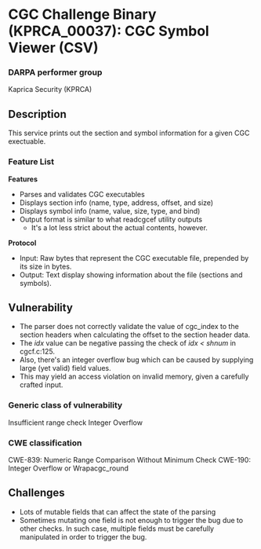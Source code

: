 # CGC Challenge Binary (KPRCA\_00037): CGC Symbol Viewer (CSV)

### DARPA performer group
Kaprica Security (KPRCA)

## Description

This service prints out the section and symbol information for a given CGC exectuable.

### Feature List

**Features**

- Parses and validates CGC executables
- Displays section info (name, type, address, offset, and size)
- Displays symbol info (name, value, size, type, and bind)
- Output format is similar to what readcgcef utility outputs
  - It's a lot less strict about the actual contents, however.

**Protocol**

- Input: Raw bytes that represent the CGC executable file, prepended by its size in bytes.
- Output: Text display showing information about the file (sections and symbols).

## Vulnerability

- The parser does not correctly validate the value of cgc_index to the section headers when calculating the offset to the section header data.
- The *idx* value can be negative passing the check of *idx < shnum* in cgcf.c:125.
- Also, there's an integer overflow bug which can be caused by supplying large (yet valid) field values.
- This may yield an access violation on invalid memory, given a carefully crafted input.

### Generic class of vulnerability

Insufficient range check
Integer Overflow

### CWE classification

CWE-839: Numeric Range Comparison Without Minimum Check
CWE-190: Integer Overflow or Wrapacgc_round

## Challenges

- Lots of mutable fields that can affect the state of the parsing
- Sometimes mutating one field is not enough to trigger the bug due to other checks. In such case, multiple fields must be carefully manipulated in order to trigger the bug.
